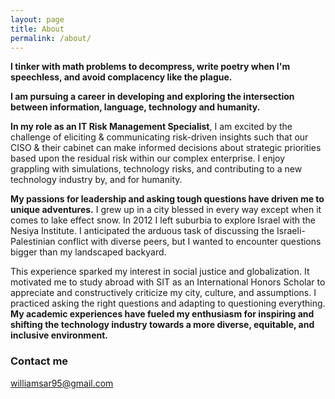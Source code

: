 ```yaml
---
layout: page
title: About
permalink: /about/
---
```


**I tinker with math problems to decompress, write poetry when I'm speechless, and avoid complacency like the plague.**

**I am pursuing a career in developing and exploring the intersection between information, language, technology and humanity.**

**In my role as an IT Risk Management Specialist**, I am excited by the challenge of eliciting & communicating risk-driven insights such that our CISO & their cabinet can make informed decisions about strategic priorities based upon the residual risk within our complex enterprise. I enjoy grappling with simulations, technology risks, and contributing to a new technology industry by, and for humanity.

**My passions for leadership and asking tough questions have driven me to unique adventures.** I grew up in a city blessed in every way except when it comes to lake effect snow. In 2012 I left suburbia to explore Israel with the Nesiya Institute. I anticipated the arduous task of discussing the Israeli-Palestinian conflict with diverse peers, but I wanted to encounter questions bigger than my landscaped backyard.

This experience sparked my interest in social justice and globalization. It motivated me to study abroad with SIT as an International Honors Scholar to appreciate and constructively criticize my city, culture, and assumptions. I practiced asking the right questions and adapting to questioning everything. **My academic experiences have fueled my enthusiasm for inspiring and shifting the technology industry towards a more diverse, equitable, and inclusive environment.**

### Contact me

[williamsar95@gmail.com](mailto:williamsar95@gmail.com)
